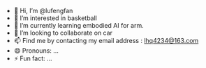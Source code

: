 - 👋 Hi, I’m @lufengfan
- 👀 I’m interested in basketball
- 🌱 I’m currently learning embodied AI for arm.
- 💞️ I’m looking to collaborate on car
- 📫 Find me by contacting my email address : lhq4234@163.com 
- 😄 Pronouns: ...
- ⚡ Fun fact: ...

<!---
lufengfan/lufengfan is a ✨ special ✨ repository because its `README.md` (this file) appears on your GitHub profile.
You can click the Preview link to take a look at your changes.
--->
